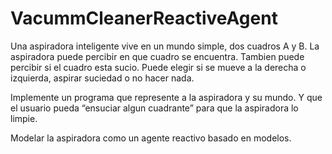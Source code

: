 # VacummCleanerReactiveAgent

Una aspiradora inteligente vive en un mundo simple, dos cuadros A y B. La aspiradora puede percibir en que cuadro se encuentra. Tambien puede percibir si el cuadro esta sucio. Puede elegir si se mueve a la derecha o izquierda, aspirar suciedad o no hacer nada.

Implemente un programa que represente a la aspiradora y su mundo. Y que el usuario pueda “ensuciar algun cuadrante” para que la aspiradora lo limpie.

Modelar la aspiradora como un agente reactivo basado en modelos.